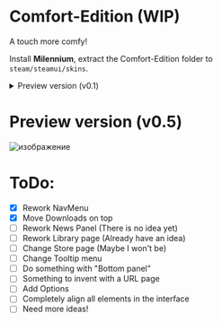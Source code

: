# Comfort-Edition (WIP)
A touch more comfy!

Install **Milennium**, extract the Comfort-Edition folder to `steam/steamui/skins`.
<details>
  <summary>Preview version (v0.1)</summary>
  
![изображение](https://github.com/user-attachments/assets/bd44038a-5c43-4910-b8fb-1695ae2e0ae9)

</details>

# Preview version (v0.5)
![изображение](https://github.com/user-attachments/assets/6d094730-51e6-42f6-8fc6-ee4d5747e0cd)



# ToDo:
- [x] Rework NavMenu
- [x] Move Downloads on top
- [ ] Rework News Panel (There is no idea yet)
- [ ] Rework Library page (Already have an idea)
- [ ] Change Store page (Maybe I won't be)
- [ ] Change Tooltip menu
- [ ] Do something with "Bottom panel"
- [ ] Something to invent with a URL page
- [ ] Add Options
- [ ] Completely align all elements in the interface
- [ ] Need more ideas!
